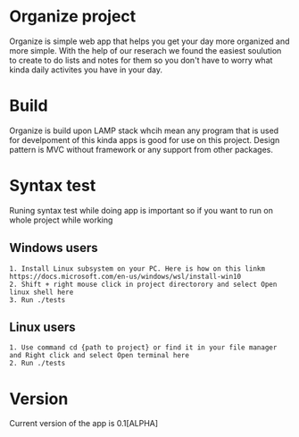 # Organize project

Organize is simple web app that helps you get your day more organized and more simple.
With the help of our reserach we found the easiest soulution to create to do lists and notes for them so you don't have to worry what kinda daily activites you have in your day.

# Build

Organize is build upon LAMP stack whcih mean any program that is used for develpoment of this kinda apps is good for use on this project.
Design pattern is MVC without framework or any support from other packages. 

# Syntax test

Runing syntax test while doing app is important so if you want to run on whole project while working
## Windows users
    
    1. Install Linux subsystem on your PC. Here is how on this linkm https://docs.microsoft.com/en-us/windows/wsl/install-win10
    2. Shift + right mouse click in project directorory and select Open linux shell here
    3. Run ./tests 

## Linux users

    1. Use command cd {path to project} or find it in your file manager and Right click and select Open terminal here
    2. Run ./tests

# Version

Current version of the app is 0.1[ALPHA] 